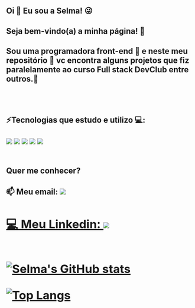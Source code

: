 

<h2> Oi 👋  Eu sou a Selma! 😜</h2>
<h2> Seja bem-vindo(a) a minha página! 🌼 </h2>
<h2> Sou uma programadora front-end 👩  e neste meu repositório 📁 vc encontra alguns projetos  que fiz paralelamente ao curso Full stack DevClub entre outros.🚀<h2/>
<br>
<h2> ⚡Tecnologias que estudo e utilizo 💻: 
<br> 
  <br>
  <img src='https://img.shields.io/badge/HTML5-E34F26?style=for-the-badge&logo=html5&logoColor=white'>
  <img src='https://img.shields.io/badge/CSS3-1572B6?style=for-the-badge&logo=css3&logoColor=white'>
  <img src='https://img.shields.io/badge/JavaScript-323330?style=for-the-badge&logo=javascript&logoColor=F7DF1E'>
  <img src='https://img.shields.io/badge/React-20232A?style=for-the-badge&logo=react&logoColor=61DAFB'>
  <img src = 'https://img.shields.io/badge/Node.js-43853D?style=for-the-badge&logo=node.js&logoColor=white'>
<br>
<br>
<h2>  Quer me conhecer?</h2>
<h2> 📫 Meu email: <a href = https://gmail.com > <img src='https://img.shields.io/badge/Gmail-D14836?style=for-the-badge&logo=gmail&logoColor=white'>
<h2> 💻 Meu Linkedin: <a href = https://linkedin.com> <img src='https://img.shields.io/badge/LinkedIn-0077B5?style=for-the-badge&logo=linkedin&logoColor=white'>
<br>
<br>  
  
[![Selma's GitHub stats](https://github-readme-stats.vercel.app/api?username=oliveiraselma)](https://github.com/oliveiraselma/github-readme-stats)

[![Top Langs](https://github-readme-stats.vercel.app/api/top-langs/?username=oliveiraselma)](https://github.com/oliveiraselma/github-readme-stats)
